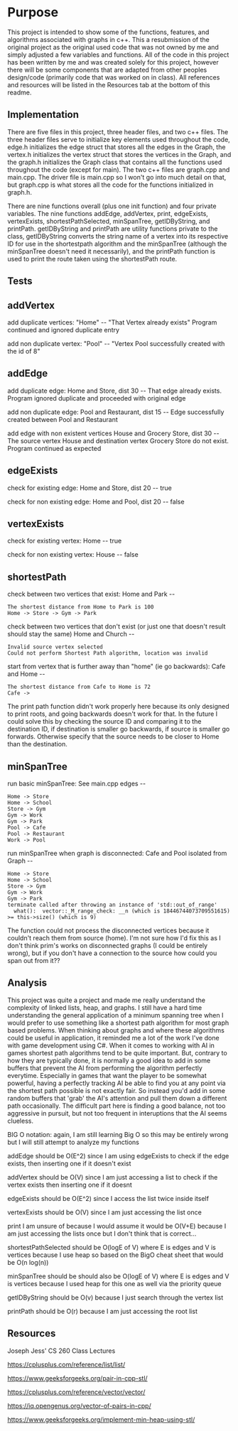 # Purpose
This project is intended to show some of the functions, features, and algorithms associated with graphs in c++. This a resubmission of the original project as the original
used code that was not owned by me and simply adjusted a few variables and functions. All of the code in this project has been written by me and was created solely for this
project, however there will be some components that are adapted from other peoples design/code (primarily code that was worked on in class). All references and resources will be listed in the Resources tab at the bottom of this readme.

## Implementation
There are five files in this project, three header files, and two c++ files. The three header files serve to initialize key elements used throughout the code, edge.h initializes the edge struct that stores all the edges in the Graph, the vertex.h initializes the vertex struct that stores the vertices in the Graph, and the graph.h initializes the Graph class that contains all the functions used throughout the code (except for main). The two c++ files are graph.cpp and main.cpp. The driver file is main.cpp so I won't go into much detail on that, but graph.cpp is what stores all the code for the functions initialized in graph.h. 

There are nine functions overall (plus one init function) and four private variables. The nine functions addEdge, addVertex, print, edgeExists, vertexExists, shortestPathSelected, minSpanTree, getIDByString, and printPath. getIDByString and printPath are utility functions private to the class, getIDByString converts the string name of a vertex into its respective ID for use in the shortestpath algorithm and the minSpanTree (although the minSpanTree doesn't need it necessarily), and the printPath function is used to print the route taken using the shortestPath route. 

## Tests
## addVertex
add duplicate vertices: "Home" -- "That Vertex already exists" Program continued and ignored duplicate entry

add non duplicate vertex: "Pool" -- "Vertex Pool successfully created with the id of 8"

## addEdge
add duplicate edge: Home and Store, dist 30 -- That edge already exists. Program ignored duplicate and proceeded with original edge

add non duplicate edge: Pool and Restaurant, dist 15 -- Edge successfully created between Pool and Restaurant

add edge with non existent vertices House and Grocery Store, dist 30 -- The source vertex House and destination vertex Grocery Store do not exist. Program continued as expected

## edgeExists
check for existing edge: Home and Store, dist 20 -- true

check for non existing edge: Home and Pool, dist 20  -- false

## vertexExists
check for existing vertex: Home -- true

check for non existing vertex: House -- false

## shortestPath
check between two vertices that exist: Home and Park -- 
                                      
    The shortest distance from Home to Park is 100
    Home -> Store -> Gym -> Park

check between two vertices that don't exist (or just one that doesn't result should stay the same) Home and Church -- 
                                                                  
    Invalid source vertex selected
    Could not perform Shortest Path algorithm, location was invalid 

start from vertex that is further away than "home" (ie go backwards): Cafe and Home --

    The shortest distance from Cafe to Home is 72
    Cafe ->
The print path function didn't work properly here because its only designed to print roots, and going backwards doesn't work for                                       that. In the future I could solve this by checking the source ID and comparing it to the destination ID, if destination is smaller
go backwards, if source is smaller go forwards. Otherwise specify that the source needs to be closer to Home than the destination.

## minSpanTree
run basic minSpanTree: See main.cpp edges --

    Home -> Store
    Home -> School
    Store -> Gym
    Gym -> Work
    Gym -> Park
    Pool -> Cafe
    Pool -> Restaurant
    Work -> Pool

run minSpanTree when graph is disconnected: Cafe and Pool isolated from Graph --

    Home -> Store
    Home -> School
    Store -> Gym
    Gym -> Work
    Gym -> Park
    terminate called after throwing an instance of 'std::out_of_range'
      what():  vector::_M_range_check: __n (which is 18446744073709551615) >= this->size() (which is 9)
  
  The function could not process the disconnected vertices because it couldn't reach them from source (home). I'm not sure how I'd fix this as I don't think prim's works on disconnected graphs (I could be entirely wrong), but if you don't have a connection to the source how could you span out from it??
  
## Analysis
This project was quite a project and made me really understand the complexity of linked lists, heap, and graphs. I still have a hard time understanding the general application of a minimum spanning tree when I would prefer to use something like a shortest path algorithm for most graph based problems. When thinking about graphs and where these algorithms could be useful in application, it reminded me a lot of the work I've done with game development using C#. When it comes to working with AI in games shortest path algorithms tend to be quite important. But, contrary to how they are typically done, it is normally a good idea to add in some buffers that prevent the AI from performing the algorithm perfectly everytime. Especially in games that want the player to be somewhat powerful, having a perfectly tracking AI be able to find you at any point via the shortest path possible is not exactly fair. So instead you'd add in some random buffers that 'grab' the AI's attention and pull them down a different path occasionally. The difficult part here is finding a good balance, not too aggressive in pursuit, but not too frequent in interuptions that the AI seems clueless. 

BIG O notation:
again, I am still learning Big O so this may be entirely wrong but I will still attempt to analyze my functions

addEdge should be O(E^2) since I am using edgeExists to check if the edge exists, then inserting one if it doesn't exist

addVertex should be O(V) since I am just accessing a list to check if the vertex exists then inserting one if it doesnt

edgeExists should be O(E^2) since I access the list twice inside itself

vertexExists should be O(V) since I am just accessing the list once

print I am unsure of because I would assume it would be O(V+E) because I am just accessing the lists once but I don't think that is correct...

shortestPathSelected should be O(logE of V) where E is edges and V is vertices because I use heap so based on the BigO cheat sheet that would be O(n log(n)) 

minSpanTree should be should also be O(logE of V) where E is edges and V is vertices because I used heap for this one as well via the priority queue

getIDByString should be O(v) because I just search through the vertex list

printPath should be O(r) because I am just accessing the root list 

## Resources
Joseph Jess' CS 260 Class Lectures

https://cplusplus.com/reference/list/list/

https://www.geeksforgeeks.org/pair-in-cpp-stl/

https://cplusplus.com/reference/vector/vector/

https://iq.opengenus.org/vector-of-pairs-in-cpp/

https://www.geeksforgeeks.org/implement-min-heap-using-stl/
